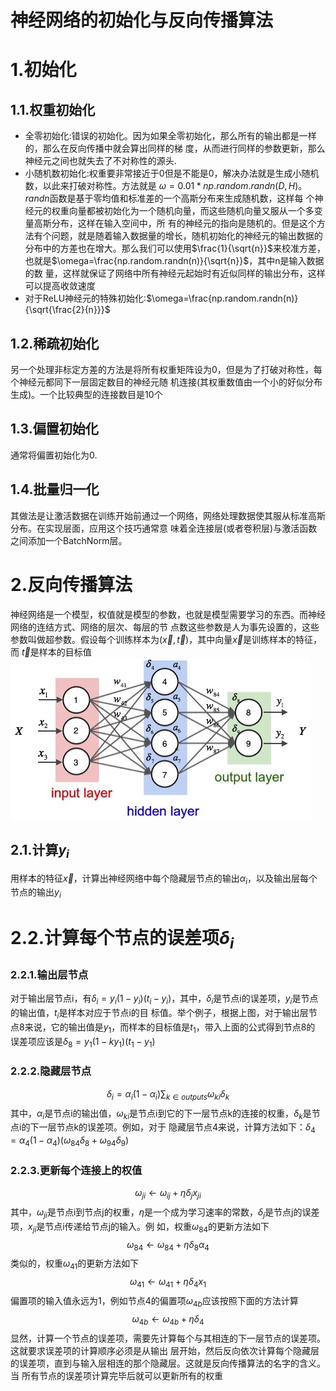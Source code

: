 神经网络的初始化与反向传播算法
===
# 1.初始化
## 1.1.权重初始化
- 全零初始化:错误的初始化。因为如果全零初始化，那么所有的输出都是一样的，那么在反向传播中就会算出同样的梯
度，从而进行同样的参数更新，那么神经元之间也就失去了不对称性的源头.
- 小随机数初始化:权重要非常接近于0但是不能是0，解决办法就是生成小随机数，以此来打破对称性。方法就是
$\omega=0.01 * np.random.randn(D,H)$。$randn$函数是基于零均值和标准差的一个高斯分布来生成随机数，这样每
个神经元的权重向量都被初始化为一个随机向量，而这些随机向量又服从一个多变量高斯分布，这样在输入空间中，所
有的神经元的指向是随机的。但是这个方法有个问题，就是随着输入数据量的增长，随机初始化的神经元的输出数据的
分布中的方差也在增大。那么我们可以使用$\frac{1}{\sqrt{n}}$来校准方差，也就是$\omega=\frac{np.random.randn(n)}{\sqrt{n}}$，其中n是输入数据的数
量，这样就保证了网络中所有神经元起始时有近似同样的输出分布，这样可以提高收敛速度
- 对于ReLU神经元的特殊初始化:$\omega=\frac{np.random.randn(n)}{\sqrt{\frac{2}{n}}}$

## 1.2.稀疏初始化
另一个处理非标定方差的方法是将所有权重矩阵设为0，但是为了打破对称性，每个神经元都同下一层固定数目的神经元随
机连接(其权重数值由一个小的好似分布生成)。一个比较典型的连接数目是10个

## 1.3.偏置初始化
通常将偏置初始化为0.

## 1.4.批量归一化
其做法是让激活数据在训练开始前通过一个网络，网络处理数据使其服从标准高斯分布。在实现层面，应用这个技巧通常意
味着全连接层(或者卷积层)与激活函数之间添加一个BatchNorm层。

# 2.反向传播算法
神经网络是一个模型，权值就是模型的参数，也就是模型需要学习的东西。而神经网络的连结方式、网络的层次、每层的节
点数这些参数是人为事先设置的，这些参数叫做超参数。假设每个训练样本为$(\overrightarrow{x}, \overrightarrow{t})$，其中向量$\overrightarrow{x}$是训练样本的特征，而
$\overrightarrow{t}$是样本的目标值<br/>
![images](images/11.png)

## 2.1.计算$y_i$
用样本的特征$\overrightarrow{x}$，计算出神经网络中每个隐藏层节点的输出$\alpha_i$，以及输出层每个节点的输出$y_i$

# 2.2.计算每个节点的误差项$\delta_i$
### 2.2.1.输出层节点
对于输出层节点i，有$\delta_i=y_i(1-y_i)(t_i-y_i)$，其中，$\delta_i$是节点i的误差项，$y_i$是节点的输出值，$t_i$是样本对应于节点i的目
标值。举个例子，根据上图，对于输出层节点8来说，它的输出值是$y_1$，而样本的目标值是$t_1$，带入上面的公式得到节点8的
误差项应该是$\delta_8=y_1(1-ky_1)(t_1-y_1)$

### 2.2.2.隐藏层节点
$$\delta_i=\alpha_i(1-\alpha_i)\sum_{k \in outputs}\omega_{ki}\delta_k$$
其中，$\alpha_i$是节点i的输出值，$\omega_{ki}$是节点i到它的下一层节点k的连接的权重，$\delta_k$是节点i的下一层节点k的误差项。例如，对于
隐藏层节点4来说，计算方法如下：$\delta_4=\alpha_4(1-\alpha_4)(\omega_{84}\delta_8+\omega_{94}\delta_9)$

### 2.2.3.更新每个连接上的权值
$$\omega_{ji} \leftarrow \omega_{ij} + \eta\delta_jx_{ji}$$
其中，$\omega_{ji}$是节点i到节点j的权重，$\eta$是一个成为学习速率的常数，$\delta_j$是节点j的误差项，$x_{ji}$是节点i传递给节点j的输入。例
如，权重$\omega_{84}$的更新方法如下
$$\omega_{84} \leftarrow \omega_{84} + \eta\delta_8\alpha_4$$
类似的，权重$\omega_{41}$的更新方法如下
$$\omega_{41} \leftarrow \omega_{41} + \eta\delta_4x_1$$
偏置项的输入值永远为1，例如节点4的偏置项$\omega_{4b}$应该按照下面的方法计算
$$\omega_{4b} \leftarrow \omega_{4b} + \eta\delta_4$$
显然，计算一个节点的误差项，需要先计算每个与其相连的下一层节点的误差项。这就要求误差项的计算顺序必须是从输出
层开始，然后反向依次计算每个隐藏层的误差项，直到与输入层相连的那个隐藏层。这就是反向传播算法的名字的含义。当
所有节点的误差项计算完毕后就可以更新所有的权重







